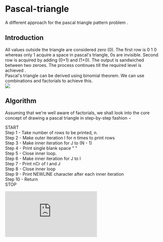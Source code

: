 # Pascal-triangle
A different approach for the pascal triangle pattern problem .
## Introduction
All values outside the triangle are considered zero (0). The first row is 0 1 0 whereas only 1 acquire a space in pascal's triangle, 0s are invisible. Second row is acquired by adding (0+1) and (1+0). The output is sandwiched between two zeroes. The process continues till the required level is achieved . <br/>
Pascal's triangle can be derived using binomial theorem. We can use combinations and factorials to achieve this. <br/>
![](https://www.tutorialspoint.com/learn_c_by_examples/images/pascals_triangle.jpg)
## Algorithm 
Assuming that we're well aware of factorials, we shall look into the core concept of drawing a pascal triangle in step-by-step fashion − <br/>

START <br/>
  Step  1 - Take number of rows to be printed, n. <br/>
  Step  2 - Make outer iteration I for n times to print rows <br/>
  Step  3 - Make inner iteration for J to (N - 1) <br/>
  Step  4 - Print single blank space " " <br/>
  Step  5 - Close inner loop. <br/>
  Step  6 - Make inner iteration for J to I <br/>
  Step  7 - Print nCr of I and J <br/>
  Step  8 - Close inner loop <br/>
  Step  9 - Print NEWLINE character after each inner iteration  <br/>
  Step 10 - Return <br/>
STOP <br/>

![link to the solution](https://github.com/ASTHA193/Pascal-triangle/blob/master/solution.c)
